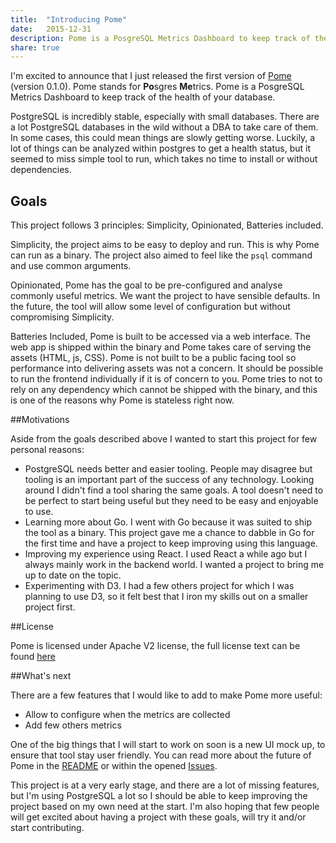 ```yaml
---
title:  "Introducing Pome"
date:   2015-12-31
description: Pome is a PosgreSQL Metrics Dashboard to keep track of the health of your db. 
share: true
---
```


I'm excited to announce that I just released the first version of [Pome](https://github.com/rach/pome) (version 0.1.0).
Pome stands for **Po**sgres **Me**trics. Pome is a PosgreSQL Metrics Dashboard to keep track of the health of your database.

PostgreSQL is incredibly stable, especially with small databases. There are a lot PostgreSQL databases in the wild without a DBA to take care of them. In some cases, this could mean things are slowly getting worse. Luckily, a lot of things can be analyzed within postgres to get a health status, but it seemed to miss simple tool to run, which takes no time to install or without dependencies.

## Goals

This project follows 3 principles: Simplicity, Opinionated, Batteries included. 

Simplicity, the project aims to be easy to deploy and run. This is why Pome can run as a binary. The project also aimed to feel like the `psql` command and use common arguments. 

Opinionated, Pome has the goal to be pre-configured and analyse commonly useful metrics. We want the project to have sensible defaults. In the future, the tool will allow some level of configuration but without compromising Simplicity. 

Batteries Included, Pome is built to be accessed via a web interface. The web app is shipped within the binary and Pome takes care of serving the assets (HTML, js, CSS). Pome is not built to be a public facing tool so performance into delivering assets was not a concern. It should be possible to run the frontend individually if it is of concern to you. Pome tries to not to rely on any dependency which cannot be shipped with the binary, and this is one of the reasons why Pome is stateless right now.


##Motivations 

Aside from the goals described above I wanted to start this project for few personal reasons:

- PostgreSQL needs better and easier tooling. People may disagree but tooling is an important part of the success of any technology. Looking around I didn't find a tool sharing the same goals. A tool doesn't need to be perfect to start being useful but they need to be easy and enjoyable to use.
- Learning more about Go. I went with Go because it was suited to ship the tool as a binary. This project gave me a chance to dabble in Go for the first time and have a project to keep improving using this language.
- Improving my experience using React. I used React a while ago but I always mainly work in the backend world. I wanted a project to bring me up to date on the topic.
- Experimenting with D3. I had a few others project for which I was planning to use D3, so it felt best that I iron my skills out on a smaller project first.

##License

Pome is licensed under Apache V2 license, the full license text can be found [here](https://github.com/rach/pome/blob/master/LICENSE)

##What's next

There are a few features that I would like to add to make Pome more useful:

- Allow to configure when the metrics are collected
- Add few others metrics

One of the big things that I will start to work on soon is a new UI mock up, to ensure that tool stay user friendly.
You can read more about the future of Pome in the [README](https://github.com/rach/pome) or within
the opened [Issues](https://github.com/rach/pome/issues).

This project is at a very early stage, and there are a lot of missing features, but I'm using PostgreSQL a lot so I should be able to keep improving the project based on my own need at the start. I'm also hoping that few people will get excited about having a project with these goals, will try it and/or start contributing.
